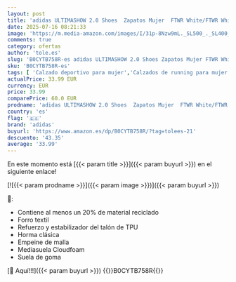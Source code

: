 ```yaml
---
layout: post
title: 'adidas ULTIMASHOW 2.0 Shoes  Zapatos Mujer  FTWR White/FTWR White/Grey Two  38 2/3 EU'
date: 2025-07-16 08:21:33
image: 'https://m.media-amazon.com/images/I/31p-8Nzw9mL._SL500_._SL400_.jpg'
comments: true
category: ofertas
author: 'tole.es'
slug: 'B0CYTB758R-es adidas ULTIMASHOW 2.0 Shoes Zapatos Mujer FTWR White/FTWR...'
sku: 'B0CYTB758R-es'
tags: [ 'Calzado deportivo para mujer','Calzados de running para mujer','Calzados para correr en asfalto para mujer','Moda','Moda Mujer','Zapatillas deportivas y de moda para mujer','Zapatos para mujer','adidas','zapatos','🇪🇸', ]
actualPrice: 33.99 EUR
currency: EUR
price: 33.99
comparePrice: 60.0 EUR
prodname: 'adidas ULTIMASHOW 2.0 Shoes  Zapatos Mujer  FTWR White/FTWR White/Grey Two  38 2/3 EU'
country: 'es'
flag: '🇪🇸'
brand: 'adidas'
buyurl: 'https://www.amazon.es/dp/B0CYTB758R/?tag=tolees-21'
descuento: '43.35'
average: '33.99'
---
```


En este momento está [{{< param title >}}]({{< param buyurl >}}) en el siguiente enlace!

[![{{< param prodname >}}]({{< param image >}})]({{< param buyurl >}})

🔎:

- Contiene al menos un 20% de material reciclado
- Forro textil
- Refuerzo y estabilizador del talón de TPU
- Horma clásica
- Empeine de malla
- Mediasuela Cloudfoam
- Suela de goma

[🛒 Aquí!!!]({{< param buyurl >}})
{{<world>}}B0CYTB758R{{</world>}}
